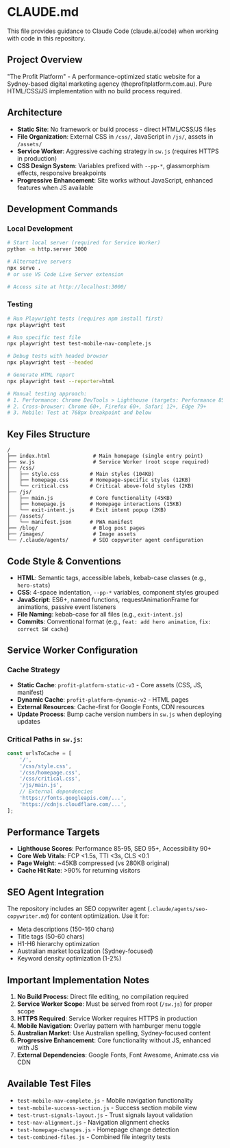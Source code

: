 # CLAUDE.md

This file provides guidance to Claude Code (claude.ai/code) when working with code in this repository.

## Project Overview

"The Profit Platform" - A performance-optimized static website for a Sydney-based digital marketing agency (theprofitplatform.com.au). Pure HTML/CSS/JS implementation with no build process required.

## Architecture

- **Static Site**: No framework or build process - direct HTML/CSS/JS files
- **File Organization**: External CSS in `/css/`, JavaScript in `/js/`, assets in `/assets/`
- **Service Worker**: Aggressive caching strategy in `sw.js` (requires HTTPS in production)
- **CSS Design System**: Variables prefixed with `--pp-*`, glassmorphism effects, responsive breakpoints
- **Progressive Enhancement**: Site works without JavaScript, enhanced features when JS available

## Development Commands

### Local Development
```bash
# Start local server (required for Service Worker)
python -m http.server 3000

# Alternative servers
npx serve .
# or use VS Code Live Server extension

# Access site at http://localhost:3000/
```

### Testing
```bash
# Run Playwright tests (requires npm install first)
npx playwright test

# Run specific test file
npx playwright test test-mobile-nav-complete.js

# Debug tests with headed browser
npx playwright test --headed

# Generate HTML report
npx playwright test --reporter=html

# Manual testing approach:
# 1. Performance: Chrome DevTools > Lighthouse (targets: Performance 85-95, SEO 95+, Accessibility 90+)
# 2. Cross-browser: Chrome 60+, Firefox 60+, Safari 12+, Edge 79+
# 3. Mobile: Test at 768px breakpoint and below
```

## Key Files Structure

```
/
├── index.html              # Main homepage (single entry point)
├── sw.js                   # Service Worker (root scope required)
├── /css/
│   ├── style.css          # Main styles (104KB)
│   ├── homepage.css       # Homepage-specific styles (12KB)
│   └── critical.css       # Critical above-fold styles (2KB)
├── /js/
│   ├── main.js            # Core functionality (45KB)
│   ├── homepage.js        # Homepage interactions (15KB)
│   └── exit-intent.js     # Exit intent popup (2KB)
├── /assets/
│   └── manifest.json      # PWA manifest
├── /blog/                  # Blog post pages
├── /images/                # Image assets
└── /.claude/agents/        # SEO copywriter agent configuration
```

## Code Style & Conventions

- **HTML**: Semantic tags, accessible labels, kebab-case classes (e.g., `hero-stats`)
- **CSS**: 4-space indentation, `--pp-*` variables, component styles grouped
- **JavaScript**: ES6+, named functions, requestAnimationFrame for animations, passive event listeners
- **File Naming**: kebab-case for all files (e.g., `exit-intent.js`)
- **Commits**: Conventional format (e.g., `feat: add hero animation`, `fix: correct SW cache`)

## Service Worker Configuration

### Cache Strategy
- **Static Cache**: `profit-platform-static-v3` - Core assets (CSS, JS, manifest)
- **Dynamic Cache**: `profit-platform-dynamic-v2` - HTML pages
- **External Resources**: Cache-first for Google Fonts, CDN resources
- **Update Process**: Bump cache version numbers in `sw.js` when deploying updates

### Critical Paths in `sw.js`:
```javascript
const urlsToCache = [
    '/',
    '/css/style.css',
    '/css/homepage.css', 
    '/css/critical.css',
    '/js/main.js',
    // External dependencies
    'https://fonts.googleapis.com/...',
    'https://cdnjs.cloudflare.com/...',
];
```

## Performance Targets

- **Lighthouse Scores**: Performance 85-95, SEO 95+, Accessibility 90+
- **Core Web Vitals**: FCP <1.5s, TTI <3s, CLS <0.1
- **Page Weight**: ~45KB compressed (vs 280KB original)
- **Cache Hit Rate**: >90% for returning visitors

## SEO Agent Integration

The repository includes an SEO copywriter agent (`.claude/agents/seo-copywriter.md`) for content optimization. Use it for:
- Meta descriptions (150-160 chars)
- Title tags (50-60 chars)
- H1-H6 hierarchy optimization
- Australian market localization (Sydney-focused)
- Keyword density optimization (1-2%)

## Important Implementation Notes

1. **No Build Process**: Direct file editing, no compilation required
2. **Service Worker Scope**: Must be served from root (`/sw.js`) for proper scope
3. **HTTPS Required**: Service Worker requires HTTPS in production
4. **Mobile Navigation**: Overlay pattern with hamburger menu toggle
5. **Australian Market**: Use Australian spelling, Sydney-focused content
6. **Progressive Enhancement**: Core functionality without JS, enhanced with JS
7. **External Dependencies**: Google Fonts, Font Awesome, Animate.css via CDN

## Available Test Files

- `test-mobile-nav-complete.js` - Mobile navigation functionality
- `test-mobile-success-section.js` - Success section mobile view
- `test-trust-signals-layout.js` - Trust signals layout validation
- `test-nav-alignment.js` - Navigation alignment checks
- `test-homepage-changes.js` - Homepage change detection
- `test-combined-files.js` - Combined file integrity tests